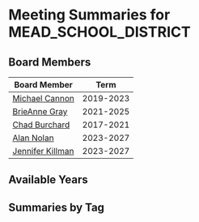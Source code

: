# Meeting Summaries for MEAD_SCHOOL_DISTRICT

## Board Members

| Board Member       | Term           |
|--------------------|----------------|
| [Michael Cannon](board_member_289.md) | 2019-2023 |
| [BrieAnne Gray](board_member_290.md) | 2021-2025 |
| [Chad Burchard](board_member_291.md) | 2017-2021 |
| [Alan Nolan](board_member_292.md) | 2023-2027 |
| [Jennifer Killman](board_member_293.md) | 2023-2027 |

## Available Years

## Summaries by Tag
